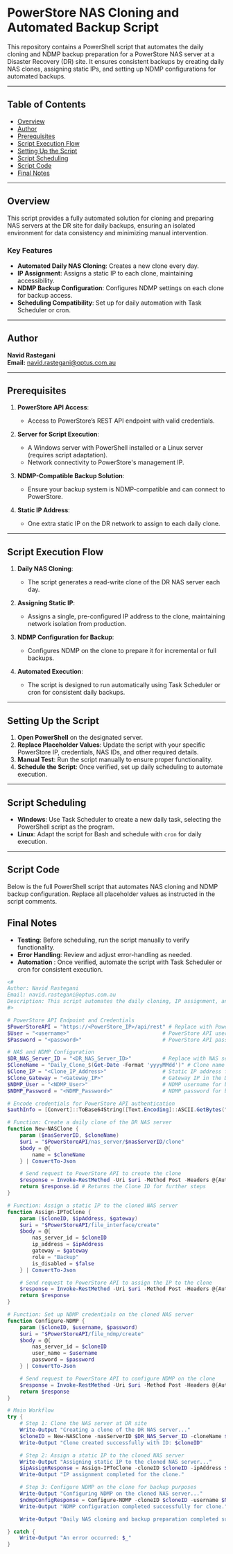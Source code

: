# PowerStore NAS Cloning and Automated Backup Script

This repository contains a PowerShell script that automates the daily cloning and NDMP backup preparation for a PowerStore NAS server at a Disaster Recovery (DR) site. It ensures consistent backups by creating daily NAS clones, assigning static IPs, and setting up NDMP configurations for automated backups.

---

## Table of Contents
- [Overview](#overview)
- [Author](#author)
- [Prerequisites](#prerequisites)
- [Script Execution Flow](#script-execution-flow)
- [Setting Up the Script](#setting-up-the-script)
- [Script Scheduling](#script-scheduling)
- [Script Code](#script-code)
- [Final Notes](#final-notes)

---

## Overview
This script provides a fully automated solution for cloning and preparing NAS servers at the DR site for daily backups, ensuring an isolated environment for data consistency and minimizing manual intervention.

### Key Features
- **Automated Daily NAS Cloning**: Creates a new clone every day.
- **IP Assignment**: Assigns a static IP to each clone, maintaining accessibility.
- **NDMP Backup Configuration**: Configures NDMP settings on each clone for backup access.
- **Scheduling Compatibility**: Set up for daily automation with Task Scheduler or cron.

---

## Author
**Navid Rastegani**  
**Email:** [navid.rastegani@optus.com.au](mailto:navid.rastegani@optus.com.au)

---

## Prerequisites

1. **PowerStore API Access**:
   - Access to PowerStore’s REST API endpoint with valid credentials.

2. **Server for Script Execution**:
   - A Windows server with PowerShell installed or a Linux server (requires script adaptation).
   - Network connectivity to PowerStore's management IP.

3. **NDMP-Compatible Backup Solution**:
   - Ensure your backup system is NDMP-compatible and can connect to PowerStore.

4. **Static IP Address**:
   - One extra static IP on the DR network to assign to each daily clone.

---

## Script Execution Flow

1. **Daily NAS Cloning**:
   - The script generates a read-write clone of the DR NAS server each day.
   
2. **Assigning Static IP**:
   - Assigns a single, pre-configured IP address to the clone, maintaining network isolation from production.

3. **NDMP Configuration for Backup**:
   - Configures NDMP on the clone to prepare it for incremental or full backups.

4. **Automated Execution**:
   - The script is designed to run automatically using Task Scheduler or cron for consistent daily backups.

---

## Setting Up the Script

1. **Open PowerShell** on the designated server.
2. **Replace Placeholder Values**: Update the script with your specific PowerStore IP, credentials, NAS IDs, and other required details.
3. **Manual Test**: Run the script manually to ensure proper functionality.
4. **Schedule the Script**: Once verified, set up daily scheduling to automate execution.

---

## Script Scheduling

- **Windows**: Use Task Scheduler to create a new daily task, selecting the PowerShell script as the program.
- **Linux**: Adapt the script for Bash and schedule with `cron` for daily execution.

---

## Script Code

Below is the full PowerShell script that automates NAS cloning and NDMP backup configuration. Replace all placeholder values as instructed in the script comments.

## Final Notes

- **Testing**: Before scheduling, run the script manually to verify functionality.
- **Error Handling**: Review and adjust error-handling as needed.
- **Automation** : Once verified, automate the script with Task Scheduler or cron for consistent execution.

```powershell
<#
Author: Navid Rastegani
Email: navid.rastegani@optus.com.au
Description: This script automates the daily cloning, IP assignment, and NDMP backup configuration for a PowerStore NAS server at the DR site. The clone is used for automated NDMP backups, providing a hands-free solution for consistent, isolated backup preparation.
#>

# PowerStore API Endpoint and Credentials
$PowerStoreAPI = "https://<PowerStore_IP>/api/rest" # Replace with PowerStore API IP
$User = "<username>"                              # PowerStore API username
$Password = "<password>"                          # PowerStore API password

# NAS and NDMP Configuration
$DR_NAS_Server_ID = "<DR_NAS_Server_ID>"          # Replace with NAS server ID at DR site
$CloneName = "Daily_Clone_$(Get-Date -Format 'yyyyMMdd')" # Clone name includes the date for easy identification
$Clone_IP = "<Clone_IP_Address>"                  # Static IP address for the cloned NAS
$Clone_Gateway = "<Gateway_IP>"                   # Gateway IP in the DR network
$NDMP_User = "<NDMP_User>"                        # NDMP username for backup access
$NDMP_Password = "<NDMP_Password>"                # NDMP password for backup access

# Encode credentials for PowerStore API authentication
$authInfo = [Convert]::ToBase64String([Text.Encoding]::ASCII.GetBytes("$User:$Password"))

# Function: Create a daily clone of the DR NAS server
function New-NASClone {
    param ($nasServerID, $cloneName)
    $uri = "$PowerStoreAPI/nas_server/$nasServerID/clone"
    $body = @{
        name = $cloneName
    } | ConvertTo-Json

    # Send request to PowerStore API to create the clone
    $response = Invoke-RestMethod -Uri $uri -Method Post -Headers @{Authorization = "Basic $authInfo"} -Body $body -ContentType "application/json"
    return $response.id # Returns the Clone ID for further steps
}

# Function: Assign a static IP to the cloned NAS server
function Assign-IPToClone {
    param ($cloneID, $ipAddress, $gateway)
    $uri = "$PowerStoreAPI/file_interface/create"
    $body = @{
        nas_server_id = $cloneID
        ip_address = $ipAddress
        gateway = $gateway
        role = "Backup"
        is_disabled = $false
    } | ConvertTo-Json

    # Send request to PowerStore API to assign the IP to the clone
    $response = Invoke-RestMethod -Uri $uri -Method Post -Headers @{Authorization = "Basic $authInfo"} -Body $body -ContentType "application/json"
    return $response
}

# Function: Set up NDMP credentials on the cloned NAS server
function Configure-NDMP {
    param ($cloneID, $username, $password)
    $uri = "$PowerStoreAPI/file_ndmp/create"
    $body = @{
        nas_server_id = $cloneID
        user_name = $username
        password = $password
    } | ConvertTo-Json

    # Send request to PowerStore API to configure NDMP on the clone
    $response = Invoke-RestMethod -Uri $uri -Method Post -Headers @{Authorization = "Basic $authInfo"} -Body $body -ContentType "application/json"
    return $response
}

# Main Workflow
try {
    # Step 1: Clone the NAS server at DR site
    Write-Output "Creating a clone of the DR NAS server..."
    $cloneID = New-NASClone -nasServerID $DR_NAS_Server_ID -cloneName $CloneName
    Write-Output "Clone created successfully with ID: $cloneID"

    # Step 2: Assign a static IP to the cloned NAS server
    Write-Output "Assigning static IP to the cloned NAS server..."
    $ipAssignResponse = Assign-IPToClone -cloneID $cloneID -ipAddress $Clone_IP -gateway $Clone_Gateway
    Write-Output "IP assignment completed for the clone."

    # Step 3: Configure NDMP on the clone for backup purposes
    Write-Output "Configuring NDMP on the cloned NAS server..."
    $ndmpConfigResponse = Configure-NDMP -cloneID $cloneID -username $NDMP_User -password $NDMP_Password
    Write-Output "NDMP configuration completed successfully for clone."

    Write-Output "Daily NAS cloning and backup preparation completed successfully."

} catch {
    Write-Output "An error occurred: $_"
}
